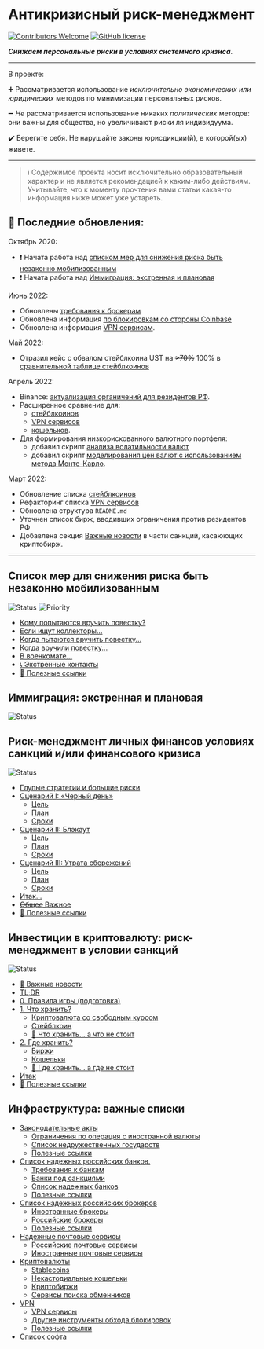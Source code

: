 # Антикризисный риск-менеджмент

[![Contributors Welcome](https://img.shields.io/badge/contributing-welcome-blue.svg)](CONTRIBUTING.md)
[![GitHub license](https://img.shields.io/badge/license-CC0-blue.svg)](LICENSE)

***Снижаем персональные риски в условиях системного кризиса***.

---

В проекте:

:heavy_plus_sign: Рассматривается использование *исключительно экономических или юридических* методов по минимизации персональных рисков.

:heavy_minus_sign: *Не* рассматривается использование никаких *политических* методов: они важны для общества, но увеличивают риски ля индивидуума.

:heavy_check_mark: Берегите себя. Не нарушайте законы юрисдикции(й), в которой(ых) живете. 

---

> :information_source: Содержимое проекта носит исключительно образовательный характер и не является рекомендацией к каким-либо действиям. Учитывайте, что к моменту прочтения вами статьи какая-то информация ниже может уже устареть.

## :newspaper: **Последние обновления**:

Октябрь 2020:

- :heavy_exclamation_mark: Начата работа над [списком мер для снижения риска быть незаконно мобилизованным](#список-мер-для-снижения-риска-быть-незаконно-мобилизованным)
- :heavy_exclamation_mark: Начата работа над [Иммиграция: экстренная и плановая](#иммиграция-экстренная-и-плановая)

Июнь 2022:

- Обновлены [требования к брокерам](lists.md#требования-к-брокерам)
- Обновлена информация [по блокировкам со стороны Coinbase](lists.md#криптобиржи)
- Обновлена информация [VPN сервисам](lists.md#vpn-cервисы).

Maй 2022:

- Отразил кейс с обвалом стейблкоина UST на ~~>70%~~ 100% в [сравнительной таблице стейблкоинов](lists.md#stablecoins)

Апрель 2022:

- Binance: [aктуализация органичений для резидентов РФ](sanctions-risks-in-cryptocurrency.md#pushpin-где-хранить-а-что-не-стоит).
- Расширенное сравнение для:
  - [стейблкоинов](lists.md#stablecoins)
  - [VPN сервисов](lists.md#vpn)
  - [кошельков](lists.md#некастодиальные-кошельки).
- Для формирования низкорискованного валютного портфеля:
  - добавил скрипт [анализа волатильности валют](src/fx_currencies_analysis.md)
  - добавил скрипт [моделирования цен валют с использованием метода Монте-Карло](src/fx_currency_portfolio__assets_selection.ipynb).

Март 2022:

- Обновление списка [стейблкоинов](lists.md#stablecoins)
- Рефакторинг списка [VPN сервисов](lists.md#vpn)
- Обновлена структура `README.md`
- Уточнен список бирж, вводивших ограничения против резидентов РФ
- Добавлена секция [Важные новости](sanctions-risks-in-cryptocurrency.md#важные-новости) в части санкций, касаюющих криптобирж.

---

## Список мер для снижения риска быть незаконно мобилизованным

![Status](https://img.shields.io/badge/status-in_development-green.svg) ![Priority](https://img.shields.io/static/v1?label=priority&message=critical&color=red)

- [Кому попытаются вручить повестку?](mobilization-resistance.md#кому-попытаются-вручить-повестку)
- [Если ищут коллекторы...](mobilization-resistance.md#если-ищут-коллекторы)
- [Когда пытаются вручить повестку...](mobilization-resistance.md#когда-пытаются-вручить-повестку)
- [Когда вручили повестку...](mobilization-resistance.md#когда-вручили-повестку)
- [В военкомате...](mobilization-resistance.md#в-военкомате)
- [:telephone_receiver: Экстренные контакты](mobilization-resistance.md#telephone_receiver-экстренные-контакты)
- [:link: Полезные ссылки](mobilization-resistance.md#link-полезные-ссылки)

## Иммиграция: экстренная и плановая

![Status](https://img.shields.io/badge/status-in_development-green.svg)



## Риск-менеджмент личных финансов условиях санкций и/или финансового кризиса

![Status](https://img.shields.io/badge/status-archive-lightgrey.svg)

- [Глупые стратегии и большие риски](introduction-to-risks.md#глупые-стратегии-и-большие-риски)
- [Сценарий I: «Черный день»](introduction-to-risks.md#сценарий-i-черный-день)
  - [Цель](introduction-to-risks.md#цель)
  - [План](introduction-to-risks.md#план)
  - [Сроки](introduction-to-risks.md#сроки)
- [Сценарий II: Блэкаут](introduction-to-risks.md#сценарий-ii-блэкаут)
  - [Цель](introduction-to-risks.md#цель-1)
  - [План](introduction-to-risks.md#план-1)
  - [Сроки](introduction-to-risks.md#сроки-1)
- [Сценарий III: Утрата сбережений](introduction-to-risks.md#сценарий-iii-утрата-сбережений)
  - [Цель](introduction-to-risks.md#цель-2)
  - [План](introduction-to-risks.md#план-2)
  - [Сроки](introduction-to-risks.md#сроки-2)
- [Итак...](introduction-to-risks.md#итак)
- [~~Общее~~ Важное](introduction-to-risks.md#общее-важное)
- [:link: Полезные ссылки](introduction-to-risks.md#link-полезные-ссылки)


## Инвестиции в криптовалюту: риск-менеджмент в условии санкций

![Status](https://img.shields.io/badge/status-archive-lightgrey.svg) 

- [:date: Важные новости](sanctions-risks-in-cryptocurrency.md#date-важные-новости)
- [TL;DR](#tldr)
- [0. Правила игры (подготовка)](sanctions-risks-in-cryptocurrency.md#0-правила-игры-подготовка)
- [1. Что хранить?](sanctions-risks-in-cryptocurrency.md#1-что-хранить)
  - [Криптовалюта со свободным курсом](sanctions-risks-in-cryptocurrency.md#криптовалюта-со-свободным-курсом)
  - [Стейблкоин](sanctions-risks-in-cryptocurrency.md#стейблкоин)
  - [:pushpin: Что хранить... а что не стоит](sanctions-risks-in-cryptocurrency.md#pushpin-что-хранить-а-что-не-стоит)
- [2. Где хранить?](sanctions-risks-in-cryptocurrency.md#2-где-хранить)
  - [Биржи](sanctions-risks-in-cryptocurrency.md#биржи)
  - [Кошельки](sanctions-risks-in-cryptocurrency.md#кошельки)
  - [:pushpin: Где хранить... а где не стоит](sanctions-risks-in-cryptocurrency.md#pushpin-где-хранить-а-где-не-стоит)
- [Итак](sanctions-risks-in-cryptocurrency.md#итак)
- [:link: Полезные ссылки](sanctions-risks-in-cryptocurrency.md#link-полезные-ссылки)


## Инфраструктура: важные списки

- [Законодательные акты](lists.md#законодательные-акты)
  - [Ограничения по операция с иностранной валюты](lists.md#ограничения-по-операция-с-иностранной-валюты)
  - [Список недружественных государств](lists.md#список-недружественных-государств)
  - [Полезные ссылки](lists.md#полезные-ссылки)
- [Список надежных российских банков.](lists.md#список-надежных-российских-банков)
  - [Требования к банкам](lists.md#требования-к-банкам)
  - [Банки под санкциями](lists.md#банки-под-санкциями)
  - [Список надежных банков](lists.md#список-надежных-банков)
  - [Полезные ссылки](lists.md#полезные-ссылки-1)
- [Список надежных российских брокеров](lists.md#список-надежных-российских-брокеров)
  - [Иностранные брокеры](lists.md#иностранные-брокеры)
  - [Российские брокеры](lists.md#российские-брокеры)
  - [Полезные ссылки](lists.md#полезные-ссылки-2)
- [Надежные почтовые сервисы](lists.md#надежные-почтовые-сервисы)
  - [Российские почтовые сервисы](lists.md#российские-почтовые-сервисы)
  - [Иностранные почтовые сервисы](lists.md#иностранные-почтовые-сервисы)
- [Криптовалюты](lists.md#криптовалюты)
  - [Stablecoins](lists.md#stablecoins)
  - [Некастодиальные кошельки](lists.md#некастодиальные-кошельки)
  - [Криптобиржи](lists.md#криптобиржи)
  - [Сервисы поиска обменников](lists.md#сервисы-поиска-обменников)
- [VPN](lists.md#vpn)
  - [VPN cервисы](lists.md#vpn-cервисы)
  - [Другие инструменты обхода блокировок](lists.md#другие-инструменты-обхода-блокировок)
  - [Полезные ссылки](lists.md#полезные-ссылки-3)
- [Список софта](lists.md#список-софта)
